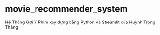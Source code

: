 # movie_recommender_system
Hệ Thống Gợi Ý Phim xây dựng bằng Python và Streamlit của Huỳnh Trọng Thắng
